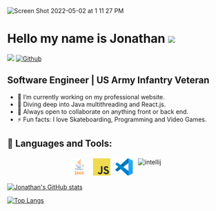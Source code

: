 
<img width="1195" alt="Screen Shot 2022-05-02 at 1 11 27 PM" src="https://user-images.githubusercontent.com/78042252/166305453-2498f2ca-9c2a-47a3-a39a-5b8e01791cc8.png">




# Hello my name is Jonathan <img src="https://media.giphy.com/media/hvRJCLFzcasrR4ia7z/giphy.gif" width="25px">

![](https://visitor-badge.laobi.icu/badge?page_id=jonathan-sanchez.jonathan-sanchez)
[![Github](https://img.shields.io/github/followers/jonathan-sanchez?label=Follow&style=social)](https://github.com/jonathan-sanchez)


## Software Engineer | US Army Infantry Veteran

- 🔭 I’m currently working on my professional website.
- 🌱 Diving deep into Java multithreading and React.js.
- 👯 Always open to collaborate on anything front or back end.
- ⚡ Fun facts: I love Skateboarding, Programming and Video Games.
  
  
## 🧰 Languages and Tools:
<p align="center">
<img src="https://raw.githubusercontent.com/github/explore/80688e429a7d4ef2fca1e82350fe8e3517d3494d/topics/java/java.png" alt="java" height="40" style="vertical-align:top; margin:4px">
<img src="https://raw.githubusercontent.com/github/explore/80688e429a7d4ef2fca1e82350fe8e3517d3494d/topics/javascript/javascript.png" alt="Javascript" height="40" style="vertical-align:top; margin:4px">
<img src="https://raw.githubusercontent.com/github/explore/80688e429a7d4ef2fca1e82350fe8e3517d3494d/topics/visual-studio-code/visual-studio-code.png" alt="VS Code" height="40" style="vertical-align:top; margin:4px">
<img src="https://raw.githubusercontent.com/github/explore/80688e429a7d4ef2fca1e82350fe8e3517d3494d/topics/intellij/intellij.png" alt="intellij" height="40" style="vertical-align:top; margin:4px">
</p>
  

[![Jonathan's GitHub stats](https://github-readme-stats.vercel.app/api?username=jonathan-sanchez&show_icons=true&theme=radical)](https://github.com/jonathan-sanchez/github-readme-stats)

[![Top Langs](https://github-readme-stats.vercel.app/api/top-langs/?username=jonathan-sanchez&show_icons=true&theme=radical&layout=compact)](https://github.com/jonathan-sanchez/github-readme-stats)
